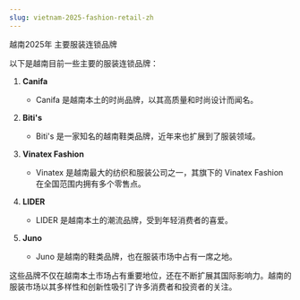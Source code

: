 ```yaml
---
slug: vietnam-2025-fashion-retail-zh
---
```


越南2025年 主要服装连锁品牌

以下是越南目前一些主要的服装连锁品牌：

1. **Canifa**

   * Canifa 是越南本土的时尚品牌，以其高质量和时尚设计而闻名。

2. **Biti's**

   * Biti's 是一家知名的越南鞋类品牌，近年来也扩展到了服装领域。

3. **Vinatex Fashion**

   * Vinatex 是越南最大的纺织和服装公司之一，其旗下的 Vinatex Fashion 在全国范围内拥有多个零售点。

4. **LIDER**

   * LIDER 是越南本土的潮流品牌，受到年轻消费者的喜爱。

5. **Juno**

   * Juno 是越南的鞋类品牌，也在服装市场中占有一席之地。

这些品牌不仅在越南本土市场占有重要地位，还在不断扩展其国际影响力。越南的服装市场以其多样性和创新性吸引了许多消费者和投资者的关注。

